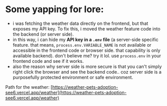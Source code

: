 # Some yapping for lore:
- i was fetching the weather data directly on the frontend, but that exposes my API key. To fix this, i moved the weather feature code into the backend (or server side).
- in this way, i can hide my **API key in a `.env` file** (a server-side specific feature. that means, `process.env.VARIABLE_NAME` is not available or accessible in the frontend code or browser side. that capability is only available backend). don't believe me? try it lol. use `process.env` in your frontend code and see if it works.
- also the reason why server side is more secure is that you can't simply right click the browser and see the backend code.. coz server side is a purposefully protected environment or safe environment.

Path for the weather:
[https://weather-pets-adoption-see6.vercel.app/weather](https://weather-pets-adoption-see6.vercel.app/weather)
